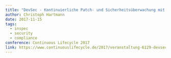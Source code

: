```yaml
---
title: "DevSec - Kontinuierliche Patch- und Sicherheitsüberwachung mit InSpec"
author: Christoph Hartmann
date: 2017-11-15
tags:
  - inspec
  - security
  - compliance
conference: Continuous Lifecycle 2017
link: https://www.continuouslifecycle.de/2017/veranstaltung-6129-devsec_-kontinuierliche-patch--und-sicherheits%25E3%25BCberwachung-mit-inspecce92.html?id=6129
---
```


<script async class="speakerdeck-embed" data-id="9a090b1963d84846a29fbadd46a6baba" data-ratio="1.77777777777778" src="//speakerdeck.com/assets/embed.js"></script>